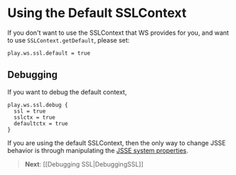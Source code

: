 <!--- Copyright (C) 2009-2015 Typesafe Inc. <http://www.typesafe.com> -->
# Using the Default SSLContext

If you don't want to use the SSLContext that WS provides for you, and want to use `SSLContext.getDefault`, please set:

```
play.ws.ssl.default = true
```

## Debugging

If you want to debug the default context, 

```
play.ws.ssl.debug {
  ssl = true
  sslctx = true
  defaultctx = true
}
```

If you are using the default SSLContext, then the only way to change JSSE behavior is through manipulating the [JSSE system properties](https://docs.oracle.com/javase/8/docs/technotes/guides/security/jsse/JSSERefGuide.html#Customization).

> **Next**:  [[Debugging SSL|DebuggingSSL]]
